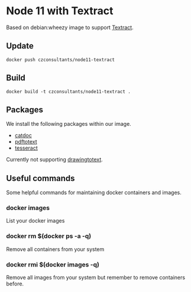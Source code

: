 # Node 11 with Textract
Based on debian:wheezy image to support [Textract](https://github.com/dbashford/textract).

## Update
``` docker push czconsultants/node11-textract ```

## Build
``` docker build -t czconsultants/node11-textract . ```

## Packages
We install the following packages within our image.

* [catdoc](http://www.wagner.pp.ru/%7Evitus/software/catdoc/)
* [pdftotext](http://www.foolabs.com/xpdf/download.html)
* [tesseract](http://code.google.com/p/tesseract-ocr/)

Currently not supporting [drawingtotext](https://github.com/davidworkman9/drawingtotext).


## Useful commands
Some helpful commands for maintaining docker containers and images.

### docker images
List your docker images

### docker rm $(docker ps -a -q)
Remove all containers from your system

### docker rmi $(docker images -q)
Remove all images from your system but remember to remove containers before.
